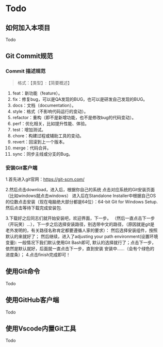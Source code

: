 # Todo

## 如何加入本项目
Todo  


## Git Commit规范

### Commit 描述规范
>格式：【类型】:【简要概述】

1. feat：新功能（feature）。
2. fix：修复bug，可以是QA发现的BUG，也可以是研发自己发现的BUG。
3. docs：文档（documentation）。
4. style：格式（不影响代码运行的变动）。
5. refactor：重构（即不是新增功能，也不是修改bug的代码变动）。
6. perf：优化相关，比如提升性能、体验。
7. test：增加测试。
8. chore：构建过程或辅助工具的变动。
9. revert：回滚到上一个版本。
10. merge：代码合并。
11. sync：同步主线或分支的Bug。

### 安装Git客户端
1.首先进入git官网：https://git-scm.com/

2.然后点击download，进入后，根据你自己的系统 点击对应系统的Git安装页面（比如windows就点击windows）
进入后在Standalone Installer中根据自己OS的位数点击安装（现在电脑绝大部分都是64位）：64-bit Git for Windows Setup.
然后点击等待下载完成安装包.

3.下载好之后同志们就开始安装吧，欢迎界面，下一步。
（然后一直点击下一步（开玩笑）...），下一步之后选择安装路径，别选带中文的路径，（原因就是git是老外发明的，有关路径名称肯定都要遵循人家的要求）：
然后选择安装组件，按照默认的来就好了；
然后继续，进入了adjusting your path environment(设置环境变量):
一般情况下我们默认使用Git Bash即可, 默认的选择就行了；点击下一步，依然是默认就好，后面就一直点击下一步，直到安装
安装中……（会有个绿色的进度条）；
4.点击finish完成即可！

## 使用Git命令
Todo  


## 使用GitHub客户端
Todo  


## 使用Vscode内置Git工具
Todo  
